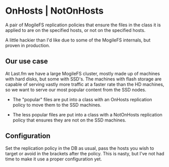 OnHosts | NotOnHosts
====================
A pair of MogileFS replication policies that ensure the files in the class it
is applied to are on the specified hosts, or not on the specified hosts.

A little hackier than I'd like due to some of the MogileFS internals, but
proven in production.

Our use case
------------
At Last.fm we have a large MogileFS cluster, mostly made up of machines with
hard disks, but some with SSD's. The machines with flash storage are capable of
serving vastly more traffic at a faster rate than the HD machines, so we want
to serve our most popular content from the SSD nodes.

* The "popular" files are put into a class with an OnHosts replication policy
to move them to the SSD machines.

* The less popular files are put into a class with a NotOnHosts replication
policy that ensures they are not on the SSD machines.

Configuration
-------------
Set the replication policy in the DB as usual, pass the hosts you wish to
target or avoid in the brackets after the policy. This is nasty, but I've not
had time to make it use a proper configuration yet.
